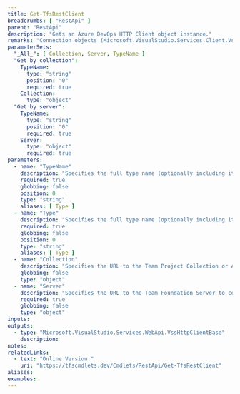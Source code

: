 ```yaml
---
title: Get-TfsRestClient
breadcrumbs: [ "RestApi" ]
parent: "RestApi"
description: "Gets an Azure DevOps HTTP Client object instance."
remarks: "Connection objects (Microsoft.VisualStudio.Services.Client.VssConnection in PowerShell Core, Microsoft.TeamFoundation.Client.TfsTeamProjectCollection in Windows PowerShell) provide access to many HTTP client objects such as Microsoft.TeamFoundation.WorkItemTracking.WebApi.WorkItemTrackingHttpClient that wrap many of the REST APIs exposed by Azure DevOps. Those clients inherit the authentication information supplied by their parent connection object and can be used as a more convenient mechanism to issue API calls."
parameterSets: 
  "_All_": [ Collection, Server, TypeName ] 
  "Get by collection":  
    TypeName: 
      type: "string"  
      position: "0"  
      required: true  
    Collection: 
      type: "object"  
  "Get by server":  
    TypeName: 
      type: "string"  
      position: "0"  
      required: true  
    Server: 
      type: "object"  
      required: true 
parameters: 
  - name: "TypeName" 
    description: "Specifies the full type name (optionally including its assembly name) of the HTTP Client class to return." 
    required: true 
    globbing: false 
    position: 0 
    type: "string" 
    aliases: [ Type ] 
  - name: "Type" 
    description: "Specifies the full type name (optionally including its assembly name) of the HTTP Client class to return.This is an alias of the TypeName parameter." 
    required: true 
    globbing: false 
    position: 0 
    type: "string" 
    aliases: [ Type ] 
  - name: "Collection" 
    description: "Specifies the URL to the Team Project Collection or Azure DevOps Organization to connect to, a TfsTeamProjectCollection object (Windows PowerShell only), or a VssConnection object. You can also connect to an Azure DevOps Services organizations by simply providing its name instead of the full URL. For more details, see the Get-TfsTeamProjectCollection cmdlet. When omitted, it defaults to the connection set by Connect-TfsTeamProjectCollection (if any)." 
    globbing: false 
    type: "object" 
  - name: "Server" 
    description: "Specifies the URL to the Team Foundation Server to connect to, a TfsConfigurationServer object (Windows PowerShell only), or a VssConnection object. When omitted, it defaults to the connection set by Connect-TfsConfiguration (if any). For more details, see the Get-TfsConfigurationServer cmdlet." 
    required: true 
    globbing: false 
    type: "object"
inputs: 
outputs: 
  - type: "Microsoft.VisualStudio.Services.WebApi.VssHttpClientBase" 
    description: 
notes: 
relatedLinks: 
  - text: "Online Version:" 
    uri: "https://tfscmdlets.dev/Cmdlets/RestApi/Get-TfsRestClient"
aliases: 
examples: 
---
```

